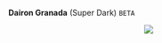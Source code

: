 <div align="left">
<p>
<strong>Dairon Granada</strong> (Super Dark) <code>BETA</code>
</p></div>

<div align="center">
  <a align="center" href="https://VSCode.pro/?utm_source=sop">
    <img align="center" src="resources/tema.mp4" />
  </a>
</div>
